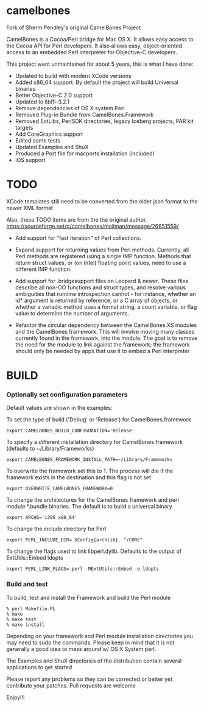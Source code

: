 # camelbones

Fork of Sherm Pendley's original CamelBones Project

CamelBones is a Cocoa/Perl bridge for Mac OS X. It allows easy access to the Cocoa API for Perl developers. It also allows easy, object-oriented access to an embedded Perl interpreter for Objective-C developers.

This project went unmaintained for about 5 years, this is what I have done:

- Updated to build with modern XCode versions
- Added x86_64 support. By default the project will build Universal binaries
- Better Objective-C 2.0 support
- Updated to libffi-3.2.1
- Remove dependencies of OS X system Perl
- Removed Plug-in Bundle from CamelBones.Framework
- Removed ExtLibs, PerlSDK directories, legacy Iceberg projects, PAR kit targets
- Add CoreGraphics support
- Edited some tests
- Updated Examples and ShuX
- Produced a Port file for macports installation (included)
- iOS support

# TODO

XCode templates still need to be converted from the older json format to the newer XML format

Also, these TODO items are from the the original author. https://sourceforge.net/p/camelbones/mailman/message/26651559/

- Add support for "fast iteration" of Perl collections.

- Expand support for returning values from Perl methods. Currently, all Perl methods are registered using a single IMP function. Methods that return struct values, or (on Intel) floating point values, need to use a different IMP function.

- Add support for .bridgesupport files on Leopard & newer. These files describe all non-OO functions and struct types, and resolve various ambiguities that runtime introspection cannot - for instance, whether an id* argument is returned by reference, or a C array of objects, or whether a variadic method uses a format string, a count variable, or flag value to determine the number of arguments.

- Refactor the circular dependency between the CamelBones XS modules and the CamelBones framework. This will involve moving many classes currently found in the framework, into the module. The goal is to remove the need for the module to link against the framework; the framework should only be needed by apps that use it to embed a Perl interpreter

# BUILD

### Optionally set configuration parameters

Default values are shown in the examples:

To set the type of build ('Debug' or 'Release') for CamelBones.framework
```
export CAMELBONES_BUILD_CONFIGURATION='Release'
```
To specify a different installation directory for CamelBones.framework (defaults to ~/Library/Frameworks)
```
export CAMELBONES_FRAMEWORK_INSTALL_PATH=~/Library/Frameworks
```
To overwrite the framework set this to 1. The process will die if the framework exists in the destination and this flag is not set
```
export OVERWRITE_CAMELBONES_FRAMEWORK=0
```
To change the architectures for the CamelBones framework and perl module *.bundle binaries. The default is to build a universal binary
```
export ARCHS='i386 x86_64'
```
To change the include directory for Perl
```
export PERL_INCLUDE_DIR= $Config{archlib}. "/CORE"
```
To change the flags used to link libperl.dylib. Defaults to the output of ExtUtils::Embed ldopts
```
export PERL_LINK_FLAGS= perl -MExtUtils::Embed -e ldopts
```

### Build and test

To build, test and install the Framework and build the Perl module 

```
% perl Makefile.PL
% make
% make test
% make install
```
Depending on your framework and Perl module installation directories you may need to sudo the commands. Please keep in mind that it is not generally a good idea to mess around w/ OS X System perl.

The Examples and ShuX directories of the distribution contain several applications to get started

Please report any problems so they can be corrected or better yet contribute your patches. Pull requests are welcome

Enjoy!!!
